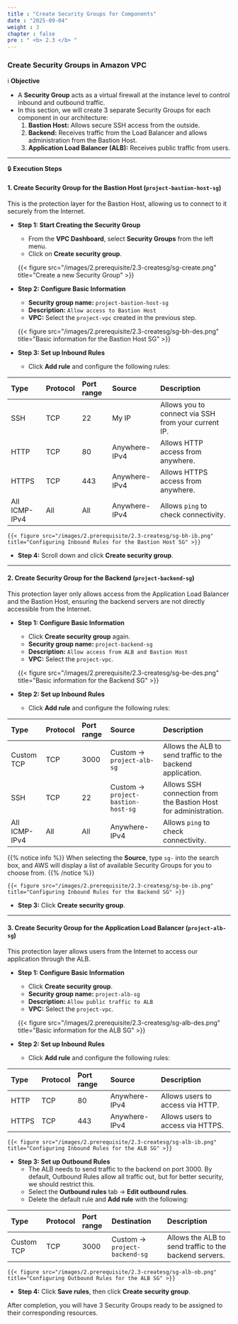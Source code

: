 ```yaml
---
title : "Create Security Groups for Components"
date : "2025-09-04" 
weight : 3 
chapter : false
pre : " <b> 2.3 </b> "
---
```


### Create Security Groups in Amazon VPC

ℹ️ **Objective**

*   A **Security Group** acts as a virtual firewall at the instance level to control inbound and outbound traffic.
*   In this section, we will create 3 separate Security Groups for each component in our architecture:
    1.  **Bastion Host:** Allows secure SSH access from the outside.
    2.  **Backend:** Receives traffic from the Load Balancer and allows administration from the Bastion Host.
    3.  **Application Load Balancer (ALB):** Receives public traffic from users.

---

🔒 **Execution Steps**

#### **1. Create Security Group for the Bastion Host (`project-bastion-host-sg`)**

This is the protection layer for the Bastion Host, allowing us to connect to it securely from the Internet.

*   **Step 1: Start Creating the Security Group**
    *   From the **VPC Dashboard**, select **Security Groups** from the left menu.
    *   Click on **Create security group**.

    {{< figure src="/images/2.prerequisite/2.3-createsg/sg-create.png" title="Create a new Security Group" >}}

*   **Step 2: Configure Basic Information**
    *   **Security group name:** `project-bastion-host-sg`
    *   **Description:** `Allow access to Bastion Host`
    *   **VPC:** Select the `project-vpc` created in the previous step.

    {{< figure src="/images/2.prerequisite/2.3-createsg/sg-bh-des.png"  title="Basic information for the Bastion Host SG" >}}

*   **Step 3: Set up Inbound Rules**
    *   Click **Add rule** and configure the following rules:

| Type | Protocol | Port range | Source | Description |
| :--- | :--- | :--- | :--- | :--- |
| SSH | TCP | 22 | My IP | Allows you to connect via SSH from your current IP. |
| HTTP | TCP | 80 | Anywhere-IPv4 | Allows HTTP access from anywhere. |
| HTTPS | TCP | 443 | Anywhere-IPv4 | Allows HTTPS access from anywhere. |
| All ICMP-IPv4 | All | All | Anywhere-IPv4 | Allows `ping` to check connectivity. |

    {{< figure src="/images/2.prerequisite/2.3-createsg/sg-bh-ib.png" title="Configuring Inbound Rules for the Bastion Host SG" >}}

*   **Step 4:** Scroll down and click **Create security group**.

---

#### **2. Create Security Group for the Backend (`project-backend-sg`)**

This protection layer only allows access from the Application Load Balancer and the Bastion Host, ensuring the backend servers are not directly accessible from the Internet.

*   **Step 1: Configure Basic Information**
    *   Click **Create security group** again.
    *   **Security group name:** `project-backend-sg`
    *   **Description:** `Allow access from ALB and Bastion Host`
    *   **VPC:** Select the `project-vpc`.

    {{< figure src="/images/2.prerequisite/2.3-createsg/sg-be-des.png" title="Basic information for the Backend SG" >}}

*   **Step 2: Set up Inbound Rules**
    *   Click **Add rule** and configure the following rules:

| Type | Protocol | Port range | Source | Description |
| :--- | :--- | :--- | :--- | :--- |
| Custom TCP | TCP | 3000 | Custom -> `project-alb-sg` | Allows the ALB to send traffic to the backend application. |
| SSH | TCP | 22 | Custom -> `project-bastion-host-sg` | Allows SSH connection from the Bastion Host for administration. |
| All ICMP-IPv4 | All | All | Anywhere-IPv4 | Allows `ping` to check connectivity. |

{{% notice info %}}
When selecting the **Source**, type `sg-` into the search box, and AWS will display a list of available Security Groups for you to choose from.
{{% /notice %}}

    {{< figure src="/images/2.prerequisite/2.3-createsg/sg-be-ib.png" title="Configuring Inbound Rules for the Backend SG" >}}

*   **Step 3:** Click **Create security group**.

---

#### **3. Create Security Group for the Application Load Balancer (`project-alb-sg`)**

This protection layer allows users from the Internet to access our application through the ALB.

*   **Step 1: Configure Basic Information**
    *   Click **Create security group**.
    *   **Security group name:** `project-alb-sg`
    *   **Description:** `Allow public traffic to ALB`
    *   **VPC:** Select the `project-vpc`.

    {{< figure src="/images/2.prerequisite/2.3-createsg/sg-alb-des.png" title="Basic information for the ALB SG" >}}

*   **Step 2: Set up Inbound Rules**
    *   Click **Add rule** and configure the following rules:

| Type  | Protocol | Port range | Source        | Description |
| :---  | :---     | :---       | :---          | :---        |
| HTTP  | TCP      | 80         | Anywhere-IPv4 | Allows users to access via HTTP. |
| HTTPS | TCP      | 443        | Anywhere-IPv4 | Allows users to access via HTTPS. |

    {{< figure src="/images/2.prerequisite/2.3-createsg/sg-alb-ib.png" title="Configuring Inbound Rules for the ALB SG" >}}

*   **Step 3: Set up Outbound Rules**
    *   The ALB needs to send traffic to the backend on port 3000. By default, Outbound Rules allow all traffic out, but for better security, we should restrict this.
    *   Select the **Outbound rules** tab -> **Edit outbound rules**.
    *   Delete the default rule and **Add rule** with the following:

| Type | Protocol | Port range | Destination | Description |
| :--- | :--- | :--- | :--- | :--- |
| Custom TCP | TCP | 3000 | Custom -> `project-backend-sg` | Allows the ALB to send traffic to the backend servers. |

    {{< figure src="/images/2.prerequisite/2.3-createsg/sg-alb-ob.png" title="Configuring Outbound Rules for the ALB SG" >}}

*   **Step 4:** Click **Save rules**, then click **Create security group**.

After completion, you will have 3 Security Groups ready to be assigned to their corresponding resources.